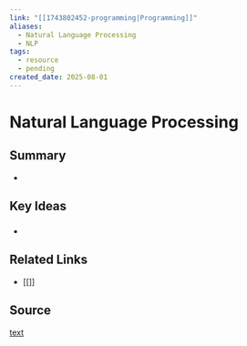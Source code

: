 ```yaml
---
link: "[[1743802452-programming|Programming]]"
aliases: 
  - Natural Language Processing
  - NLP
tags:
  - resource
  - pending
created_date: 2025-08-01
---
```

# Natural Language Processing
## Summary
- 
## Key Ideas
### 
- 
## Related Links
- [[]]
## Source
[text](url) 

